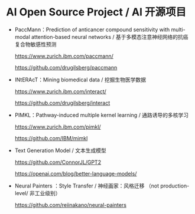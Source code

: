 # AI Open Source Project / AI 开源项目

<ul>
<li><p>
PaccMann：Prediction of anticancer compound sensitivity with multi-modal attention-based neural networks / 基于多模态注意神经网络的抗癌复合物敏感性预测<br> 

https://www.zurich.ibm.com/paccmann/ 

https://github.com/drugilsberg/paccmann

</p></li>

<li><p>
INtERAcT：Mining biomedical data / 挖掘生物医学数据

https://www.zurich.ibm.com/interact/

https://github.com/drugilsberg/interact

</p></li>

<li><p>
PIMKL：Pathway-induced multiple kernel learning / 通路诱导的多核学习

https://www.zurich.ibm.com/pimkl/

https://github.com/IBM/mimkl

</p></li>

<li><p>
Text Generation Model / 文本生成模型

https://github.com/ConnorJL/GPT2

https://openai.com/blog/better-language-models/

<li><p>

Neural Painters ：Style Transfer / 神经画家：风格迁移 （not production-level/ 非工业级别）

https://github.com/reiinakano/neural-painters

</p></li>

</ul>

